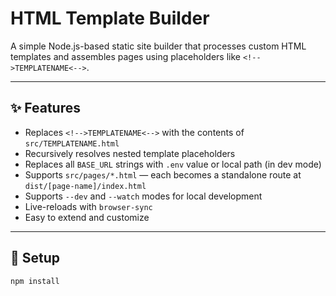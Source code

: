 # HTML Template Builder

A simple Node.js-based static site builder that processes custom HTML templates and assembles pages using placeholders like `<!-->TEMPLATENAME<-->`.

---

## ✨ Features

- Replaces `<!-->TEMPLATENAME<-->` with the contents of `src/TEMPLATENAME.html`
- Recursively resolves nested template placeholders
- Replaces all `BASE_URL` strings with `.env` value or local path (in dev mode)
- Supports `src/pages/*.html` — each becomes a standalone route at `dist/[page-name]/index.html`
- Supports `--dev` and `--watch` modes for local development
- Live-reloads with `browser-sync`
- Easy to extend and customize

---

## 🔧 Setup

```bash
npm install
```
